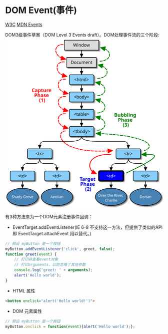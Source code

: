 <!--
 * @Descripttion: 
 * @version: 
 * @Author: matias tang
 * @Date: 2020-09-17 17:57:47
 * @LastEditors: matias tang
 * @LastEditTime: 2020-09-17 18:06:15
-->
# DOM Event(事件)

[W3C](https://www.w3.org/TR/DOM-Level-3-Events/#dom-event-architecture)
[MDN Events](https://developer.mozilla.org/zh-CN/docs/Web/API/Document_Object_Model/Events)

DOM3级事件草案（DOM Level 3 Events draft）。DOM处理事件流的三个阶段:
![事件流](./img/eventflow.svg)

有3种方法来为一个DOM元素注册事件回调：

* EventTarget.addEventListener(IE 6-8 不支持这一方法，但提供了类似的API即 EventTarget.attachEvent 用以替代。)
```js
// 假设 myButton 是一个按钮
myButton.addEventListener('click', greet, false);
function greet(event) {
    // 打印并查看event对象
    // 打印arguments，以防忽略了其他参数
    console.log('greet: ' + arguments);
    alert('Hello world');
} 
```
* HTML 属性
```html
<button onclick="alert('Hello world!')">
```
* DOM 元素属性
```js
// 假设 myButton 是一个按钮
myButton.onclick = function(event){alert('Hello world');};
```